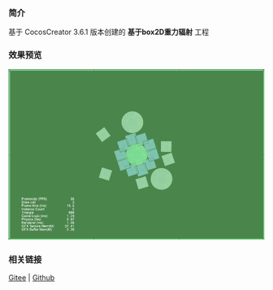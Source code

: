 ### 简介

基于 CocosCreator 3.6.1 版本创建的 **基于box2D重力辐射** 工程

### 效果预览
![image](../../../gif/202211/2022110302.gif)

### 相关链接
[Gitee](https://gitee.com/mirrors_cocos-creator/cocos-example-physics/tree/v3.x/2d/box2d/assets/cases/demo) | [Github](https://github.com/cocos/cocos-example-physics/tree/v3.x/2d/box2d/assets/cases/demo)